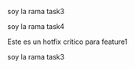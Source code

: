

soy la rama task3


soy la rama task4


Este es un hotfix crítico para feature1

soy la rama task3

